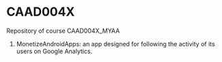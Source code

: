 # CAAD004X
Repository of course CAAD004X_MYAA

1) MonetizeAndroidApps: an app designed for following the activity of its users on Google Analytics. 
